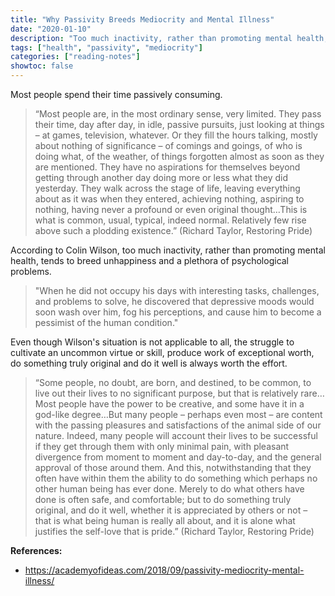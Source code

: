 ```yaml
---
title: "Why Passivity Breeds Mediocrity and Mental Illness"
date: "2020-01-10"
description: "Too much inactivity, rather than promoting mental health, tends to breed unhappiness and a plethora of psychological problems."
tags: ["health", "passivity", "mediocrity"]
categories: ["reading-notes"]
showtoc: false
---
```


Most people spend their time passively consuming.

> “Most people are, in the most ordinary sense, very limited. They pass their
> time, day after day, in idle, passive pursuits, just looking at things – at
> games, television, whatever. Or they fill the hours talking, mostly about
> nothing of significance – of comings and goings, of who is doing what, of the
> weather, of things forgotten almost as soon as they are mentioned. They have
> no aspirations for themselves beyond getting through another day doing more
> or less what they did yesterday. They walk across the stage of life, leaving
> everything about as it was when they entered, achieving nothing, aspiring to
> nothing, having never a profound or even original thought…This is what is
> common, usual, typical, indeed normal. Relatively few rise above such a
> plodding existence.” (Richard Taylor, Restoring Pride)

According to Colin Wilson, too much inactivity, rather than promoting mental health, tends to breed unhappiness and a plethora of psychological problems.

> "When he did not occupy his days with interesting tasks, challenges, and
> problems to solve, he discovered that depressive moods would soon wash over
> him, fog his perceptions, and cause him to become a pessimist of the human
> condition."

Even though Wilson's situation is not applicable to all, the struggle to cultivate
an uncommon virtue or skill, produce work of exceptional worth, do something truly
original and do it well is always worth the effort.

> “Some people, no doubt, are born, and destined, to be common, to live out
> their lives to no significant purpose, but that is relatively rare…Most
> people have the power to be creative, and some have it in a god-like
> degree…But many people – perhaps even most – are content with the passing
> pleasures and satisfactions of the animal side of our nature. Indeed, many
> people will account their lives to be successful if they get through them
> with only minimal pain, with pleasant divergence from moment to moment and
> day-to-day, and the general approval of those around them. And this,
> notwithstanding that they often have within them the ability to do something
> which perhaps no other human being has ever done. Merely to do what others
> have done is often safe, and comfortable; but to do something truly original,
> and do it well, whether it is appreciated by others or not – that is what
> being human is really all about, and it is alone what justifies the self-love
> that is pride.” (Richard Taylor, Restoring Pride)

**References:**
- <https://academyofideas.com/2018/09/passivity-mediocrity-mental-illness/>
